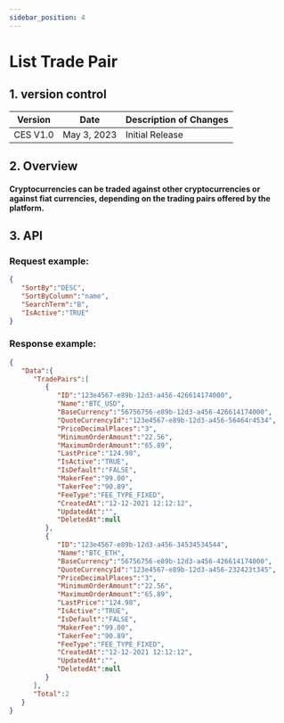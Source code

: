 ```yaml
---
sidebar_position: 4
---
```


# List Trade Pair

## 1. version control

| Version  | Date        | Description of Changes |
| -------- | ----------- | ---------------------- |
| CES V1.0 | May 3, 2023 | Initial Release        |

## 2. Overview

#### Cryptocurrencies can be traded against other cryptocurrencies or against fiat currencies, depending on the trading pairs offered by the platform.


## 3. API

### Request example:

```json
{
   "SortBy":"DESC",
   "SortByColumn":"name",
   "SearchTerm":"B",
   "IsActive":"TRUE"
}
```
### Response example:

```json
{
   "Data":{
      "TradePairs":[
         {
            "ID":"123e4567-e89b-12d3-a456-426614174000",
            "Name":"BTC_USD",
            "BaseCurrency":"56756756-e89b-12d3-a456-426614174000",
            "QuoteCurrencyId":"123e4567-e89b-12d3-a456-56464r4534",
            "PriceDecimalPlaces":"3",
            "MinimumOrderAmount":"22.56",
            "MaximumOrderAmount":"65.89",
            "LastPrice":"124.98",
            "IsActive":"TRUE",
            "IsDefault":"FALSE",
            "MakerFee":"99.00",
            "TakerFee":"90.89",
            "FeeType":"FEE_TYPE_FIXED",
            "CreatedAt":"12-12-2021 12:12:12",
            "UpdatedAt":"",
            "DeletedAt":null
         },
         {
            "ID":"123e4567-e89b-12d3-a456-34534534544",
            "Name":"BTC_ETH",
            "BaseCurrency":"56756756-e89b-12d3-a456-426614174000",
            "QuoteCurrencyId":"123e4567-e89b-12d3-a456-232423t345",
            "PriceDecimalPlaces":"3",
            "MinimumOrderAmount":"22.56",
            "MaximumOrderAmount":"65.89",
            "LastPrice":"124.98",
            "IsActive":"TRUE",
            "IsDefault":"FALSE",
            "MakerFee":"99.00",
            "TakerFee":"90.89",
            "FeeType":"FEE_TYPE_FIXED",
            "CreatedAt":"12-12-2021 12:12:12",
            "UpdatedAt":"",
            "DeletedAt":null
         }
      ],
      "Total":2
   }
}
```